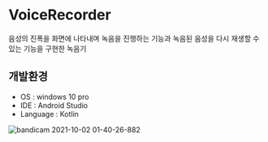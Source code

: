 # VoiceRecorder
음성의 진폭을 화면에 나타내며 녹음을 진행하는 기능과 녹음된 음성을 다시 재생할 수 있는 기능을 구현한 녹음기


## 개발환경

* OS : windows 10 pro
* IDE : Android Studio
* Language : Kotlin

![bandicam 2021-10-02 01-40-26-882](https://user-images.githubusercontent.com/62370144/135657595-0913164f-2154-4a02-897b-2e8a29d068dd.gif)
